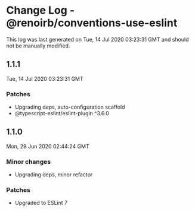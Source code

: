 # Change Log - @renoirb/conventions-use-eslint

This log was last generated on Tue, 14 Jul 2020 03:23:31 GMT and should not be manually modified.

## 1.1.1
Tue, 14 Jul 2020 03:23:31 GMT

### Patches

- Upgrading deps, auto-configuration scaffold
- @typescript-eslint/eslint-plugin ^3.6.0

## 1.1.0
Mon, 29 Jun 2020 02:44:24 GMT

### Minor changes

- Upgrading deps, minor refactor

### Patches

- Upgraded to ESLint 7

